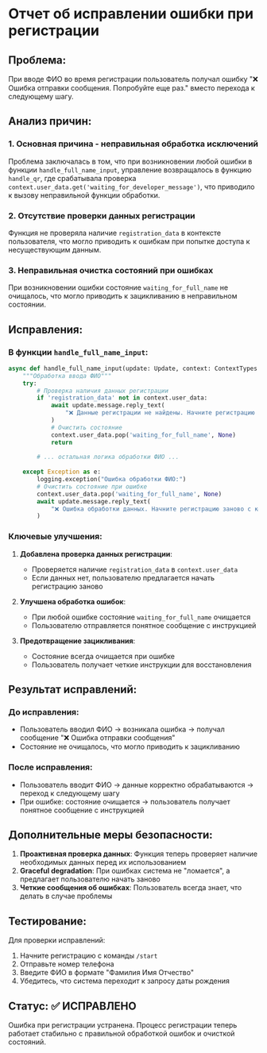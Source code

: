 # Отчет об исправлении ошибки при регистрации

## Проблема:
При вводе ФИО во время регистрации пользователь получал ошибку "❌ Ошибка отправки сообщения. Попробуйте еще раз." вместо перехода к следующему шагу.

## Анализ причин:

### 1. **Основная причина - неправильная обработка исключений**
Проблема заключалась в том, что при возникновении любой ошибки в функции `handle_full_name_input`, управление возвращалось в функцию `handle_qr`, где срабатывала проверка `context.user_data.get('waiting_for_developer_message')`, что приводило к вызову неправильной функции обработки.

### 2. **Отсутствие проверки данных регистрации**
Функция не проверяла наличие `registration_data` в контексте пользователя, что могло приводить к ошибкам при попытке доступа к несуществующим данным.

### 3. **Неправильная очистка состояний при ошибках**
При возникновении ошибки состояние `waiting_for_full_name` не очищалось, что могло приводить к зацикливанию в неправильном состоянии.

## Исправления:

### В функции `handle_full_name_input`:

```python
async def handle_full_name_input(update: Update, context: ContextTypes.DEFAULT_TYPE, text: str):
    """Обработка ввода ФИО"""
    try:
        # Проверка наличия данных регистрации
        if 'registration_data' not in context.user_data:
            await update.message.reply_text(
                "❌ Данные регистрации не найдены. Начните регистрацию заново с команды /start"
            )
            # Очистить состояние
            context.user_data.pop('waiting_for_full_name', None)
            return
        
        # ... остальная логика обработки ФИО ...
        
    except Exception as e:
        logging.exception("Ошибка обработки ФИО:")
        # Очистить состояние при ошибке
        context.user_data.pop('waiting_for_full_name', None)
        await update.message.reply_text(
            "❌ Ошибка обработки данных. Начните регистрацию заново с команды /start"
        )
```

### Ключевые улучшения:

1. **Добавлена проверка данных регистрации**:
   - Проверяется наличие `registration_data` в `context.user_data`
   - Если данных нет, пользователю предлагается начать регистрацию заново

2. **Улучшена обработка ошибок**:
   - При любой ошибке состояние `waiting_for_full_name` очищается
   - Пользователю отправляется понятное сообщение с инструкцией

3. **Предотвращение зацикливания**:
   - Состояние всегда очищается при ошибке
   - Пользователь получает четкие инструкции для восстановления

## Результат исправлений:

### До исправления:
- Пользователь вводил ФИО → возникала ошибка → получал сообщение "❌ Ошибка отправки сообщения"
- Состояние не очищалось, что могло приводить к зацикливанию

### После исправления:
- Пользователь вводит ФИО → данные корректно обрабатываются → переход к следующему шагу
- При ошибке: состояние очищается → пользователь получает понятное сообщение с инструкцией

## Дополнительные меры безопасности:

1. **Проактивная проверка данных**: Функция теперь проверяет наличие необходимых данных перед их использованием
2. **Graceful degradation**: При ошибках система не "ломается", а предлагает пользователю начать заново
3. **Четкие сообщения об ошибках**: Пользователь всегда знает, что делать в случае проблемы

## Тестирование:

Для проверки исправлений:
1. Начните регистрацию с команды `/start`
2. Отправьте номер телефона
3. Введите ФИО в формате "Фамилия Имя Отчество"
4. Убедитесь, что система переходит к запросу даты рождения

## Статус: ✅ ИСПРАВЛЕНО

Ошибка при регистрации устранена. Процесс регистрации теперь работает стабильно с правильной обработкой ошибок и очисткой состояний.
